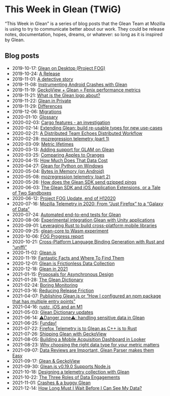 # This Week in Glean (TWiG)

“This Week in Glean” is a series of blog posts that the Glean Team at Mozilla is using to try to communicate better about our work.
They could be release notes, documentation, hopes, dreams, or whatever: so long as it is inspired by Glean.

## Blog posts

* 2019-10-17: [Glean on Desktop (Project FOG)](https://chuttenblog.wordpress.com/2019/10/17/this-week-in-glean-glean-on-desktop-project-fog/)
* 2019-10-24: [A Release](https://fnordig.de/2019/10/24/this-week-in-glean/)
* 2019-11-01: [A detective story](http://droettboom.com/blog/2019/11/01/this-week-in-glean-november-1-2019/)
* 2019-11-08: [Instrumenting Android Crashes with Glean](https://blogoftravis.wordpress.com/2019/11/08/this-week-in-glean-2019-11-08/)
* 2019-11-19: [GeckoView + Glean = Fenix performance metrics](https://www.a2p.it/wordpress/tech-stuff/mozilla/geckoview-glean-fenix-performance-metrics/)
* 2019-11-21: [What is the Glean logo about?](https://dianaciufo.wordpress.com/2019/10/11/glean-graphic-identity-for-mozilla-firefox/)
* 2019-11-22: [Glean in Private](https://chuttenblog.wordpress.com/2019/11/22/this-week-in-glean-glean-in-private/)
* 2019-11-29: [Differences](https://fnordig.de/2019/11/29/this-week-in-glean/)
* 2019-12-06: [Migrations](https://brizental.github.io/2019/12/06/this-week-in-glean-migrations.html)
* 2020-01-10: [Glossary](https://brizental.github.io/2020/01/10/this-week-in-glean-glossary.html)
* 2020-02-03: [Cargo features - an investigation](https://fnordig.de/2020/02/03/this-week-in-glean/)
* 2020-02-14: [Extending Glean: build re-usable types for new use-cases](https://www.a2p.it/wordpress/tech-stuff/mozilla/extending-glean-build-re-usable-types-for-new-use-cases/)
* 2020-02-21: [A Distributed Team Echoes Distributed Workflow](https://chuttenblog.wordpress.com/2020/02/21/this-week-in-glean-a-distributed-team-echoes-distributed-workflow/)
* 2020-02-28: [mozregression telemetry (part 1)](https://wlach.github.io/blog/2020/02/this-week-in-glean-special-guest-post-mozregression-telemetry-part-1/)
* 2020-03-09: [Metric lifetimes](https://blog.mozilla.org/data/2020/03/09/this-week-in-glean-metric-lifetimes/)
* 2020-03-13: [Adding support for GLAM on Glean](https://blog.mozilla.org/data/2020/03/13/this-week-in-glean-adding-support-for-glam-on-glean/)
* 2020-03-25: [Comparing Apples to Oranges](https://blog.mozilla.org/data/2020/03/25/this-week-in-glean-comparing-apples-to-oranges/)
* 2020-04-15: [How Much Does That Data Cost](https://chuttenblog.wordpress.com/2020/04/15/this-week-in-glean-how-much-does-that-data-cost/)
* 2020-04-27: [Glean for Python on Windows](https://blog.mozilla.org/data/2020/04/27/this-week-in-glean-glean-for-python-on-windows/)
* 2020-05-04: [Bytes in Memory (on Android)](https://fnordig.de/2020/05/04/this-week-in-glean/)
* 2020-05-08: [mozregression telemetry (part 2)](https://wlach.github.io/blog/2020/05/this-week-in-glean-mozregression-telemetry-part-2/)
* 2020-05-26: [How does the Glean SDK send gzipped pings](https://blog.mozilla.org/data/2020/05/26/how-does-the-glean-sdk-send-gzipped-pings/)
* 2020-06-03: [The Glean SDK and iOS Application Extensions, or a Tale of Two Sandboxes](https://blog.mozilla.org/data/2020/06/03/this-week-in-glean-the-glean-sdk-and-ios-application-extensions-or-a-tale-of-two-sandboxes/)
* 2020-06-12: [Project FOG Update, end of H12020](https://blog.mozilla.org/data/2020/06/12/this-week-in-glean-project-fog-update-end-of-h12020/)
* 2020-07-16: [Mozilla Telemetry in 2020: From “Just Firefox” to a “Galaxy of Data”](https://blog.mozilla.org/data/2020/07/16/mozilla-telemetry-in-2020-from-just-firefox-to-a-galaxy-of-data/)
* 2020-07-24: [Automated end-to-end tests for Glean](https://blog.mozilla.org/data/2020/07/24/this-week-in-glean-automated-end-to-end-tests-for-glean/)
* 2020-08-06: [Experimental integration Glean with Unity applications](https://blog.mozilla.org/data/2020/08/06/experimental-integration-glean-with-unity-applications/)
* 2020-09-01: [Leveraging Rust to build cross-platform mobile libraries](https://blog.mozilla.org/data/2020/09/01/twig-leveraging-rust/)
* 2020-09-25: [glean-core to Wasm experiment](https://blog.mozilla.org/data/2020/09/25/this-week-in-glean-glean-core-to-wasm-experiment/)
* 2020-10-06: [FOG Progress report](https://blog.mozilla.org/data/2020/10/06/this-week-in-glean-fog-progress-report/)
* 2020-10-21: [Cross-Platform Language Binding Generation with Rust and “uniffi”](https://blog.mozilla.org/data/2020/10/21/this-week-in-glean-cross-platform-language-binding-generation-with-rust-and-uniffi/)
* 2020-11-02: [Glean.js](https://blog.mozilla.org/data/2020/11/02/this-week-in-glean-glean-js/)
* 2020-11-19: [Fantastic Facts and Where To Find Them](https://blog.mozilla.org/data/2020/11/19/this-week-in-glean-fantastic-facts-and-where-to-find-them/)
* 2020-12-01: [Glean is Frictionless Data Collection](https://blog.mozilla.org/data/2020/12/01/this-week-in-glean-glean-is-frictionless-data-collection/)
* 2020-12-18: [Glean in 2021](https://fnordig.de/2020/12/18/glean-in-2021/)
* 2021-01-15: [Proposals for Asynchronous Design](https://blog.mozilla.org/data/2021/01/15/this-week-in-glean-proposals-for-asynchronous-design/)
* 2021-01-28: [The Glean Dictionary](https://blog.mozilla.org/data/2021/01/27/this-week-in-glean-the-glean-dictionary/)
* 2021-02-24: [Boring Monitoring](https://blog.mozilla.org/data/2021/02/24/this-week-in-glean-boring-monitoring/)
* 2021-03-16: [Reducing Release Friction](https://blog.mozilla.org/data/2021/03/16/this-week-in-glean-reducing-release-friction/)
* 2021-04-07: [Publishing Glean.js or “How I configured an npm package that has multiple entry points”](https://blog.mozilla.org/data/2021/04/07/this-week-in-glean-publishing-glean-js/)
* 2021-04-16: [rustc, iOS and an M1](https://blog.mozilla.org/data/2021/04/16/this-week-in-glean-rustc-ios-and-an-m1/)
* 2021-05-03: [Glean Dictionary updates](https://blog.mozilla.org/data/2021/06/02/this-week-in-glean-glean-dictionary-updates/)
* 2021-06-14: [⚠️Danger zone⚠️: handling sensitive data in Glean](https://blog.mozilla.org/data/2021/06/11/danger-zone-handling-sensitive-data-in-glean/)
* 2021-06-25: [Funday!](https://fnordig.de/2021/06/25/funday/)
* 2021-07-22: [Firefox Telemetry is to Glean as C++ is to Rust](https://blog.mozilla.org/data/2021/07/22/this-week-in-glean-firefox-telemetry-is-to-glean-as-c-is-to-rust/)
* 2021-07-26: [Shipping Glean with GeckoView](https://blog.mozilla.org/data/2021/07/26/this-week-in-glean-shipping-glean-with-geckoview/)
* 2021-08-05: [Building a Mobile Acquisition Dashboard in Looker](https://blog.mozilla.org/data/2021/08/05/this-week-in-glean-building-a-mobile-acquisition-dashboard-in-looker/)
* 2021-08-23: [Why choosing the right data type for your metric matters](https://blog.mozilla.org/data/2021/08/23/this-week-in-glean-why-choosing-the-right-data-type-for-your-metric-matters/)
* 2021-09-07: [Data Reviews are Important, Glean Parser makes them Easy ](https://blog.mozilla.org/data/2021/09/07/this-week-in-glean-data-reviews-are-important-glean-parser-makes-them-easy/)
* 2021-09-17: [Glean & GeckoView](https://blog.mozilla.org/data/2021/09/17/this-week-in-glean-glean-geckoview/)
* 2021-09-30: [Glean.js v0.19.0 Supports Node.js](https://blog.mozilla.org/data/2021/09/30/this-week-in-glean-announcement-glean-js-v0-19-0-supports-node-js/)
* 2021-10-18: [Designing a telemetry collection with Glean](https://blog.mozilla.org/data/2021/10/18/this-week-in-glean-designing-a-telemetry-collection-with-glean/)
* 2021-10-22: [The Three Roles of Data Engagements](https://blog.mozilla.org/data/2021/10/22/this-week-in-glean-the-three-roles-of-data-engagements/)
* 2021-11-01: [Crashes & a buggy Glean](https://blog.mozilla.org/data/2021/11/01/this-week-in-glean-crashes-a-buggy-glean/)
* 2021-12-14: [How Long Must I Wait Before I Can See My Data?](https://blog.mozilla.org/data/2021/12/14/this-week-in-glean-how-long-must-i-wait-before-i-can-see-my-data/)
